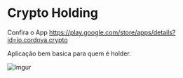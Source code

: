 # Crypto Holding
Confira o App
https://play.google.com/store/apps/details?id=io.cordova.crypto

Aplicação bem basica para quem é holder.

![Imgur](http://i.imgur.com/YRvYNyW.jpg)
